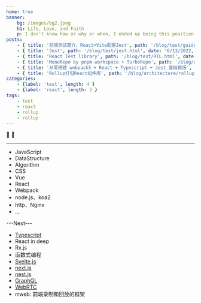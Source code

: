 ```yaml
---
home: true
banner:
    bg: /images/bg2.jpeg
    h1: Life, Love, and Faith
    p: I don't know how or why or when, I ended up being this position I'm in.
posts:
    - { title: '前端测试简介、React+Vite配置Jest', path: '/blog/test/guideAndConfigSetting.html', date: '6/9/2022, 1:20:44 AM', category: 'test', tag: 'test, jest, react' }
    - { title: 'Jest', path: '/blog/test/jest.html', date: '6/13/2022, 1:20:44 AM', category: 'test', tag: 'test, jest' }
    - { title: 'React Test library', path: '/blog/test/RTL.html', date: '6/16/2022, 12:16:07 AM', category: 'test', tag: 'test,jest,RTL,react' }
    - { title: 'MonoRepo by pnpm workspace + TurboRepo', path: '/blog/architecture/monorepoPnpmTurboRepo.html', date: '8/1/2022, 1:19:27 AM', category: 'monorepo', tag: 'monorepo,pnpm,turborepo' }
    - { title: '从零搭建 webpack5 + React + Typescript + Jest 基础模版', path: '/blog/architecture/webpack5ReactTs.html', date: '8/11/2022, 7:56:23 PM', category: 'webpack', tag: 'webpack,react' }
    - { title: 'Rollup打包React组件库', path: '/blog/architecture/rollup-build-react-library.html', date: '9/12/2022, 9:36:27 PM', category: 'bundle', tag: 'rollup,webpack,react' }
categories:
    - {label: 'test', length: 4 }
    - {label: 'react', length: 3 }
tags:
    - test
    - react
    - rollup
    - rollup
---
```


:tada: :100:


-----------

- JavaScript
- DataStructure
- Algorithm
- CSS
- Vue
- React
- Webpack
- node.js、koa2
- http、Nginx
- ...

---Next---
- [Typescript](https://ts.xcatliu.com/)
- React in deep
- Rx.js
- 函数式编程
- [Svelte.js](https://www.sveltejs.cn/)
- [next.js](https://www.nextjs.cn/)
- [nest.js](https://docs.nestjs.cn/7/introduction)
- [GraphQL](https://graphql.cn/)
- [WebRTC](https://webrtc.org.cn/)
- rrweb: 前端录制和回放的框架
